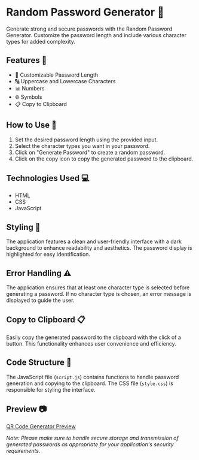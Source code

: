 <!-- Random Password Generator Readme -->

# Random Password Generator 🔐

Generate strong and secure passwords with the Random Password Generator. Customize the password length and include various character types for added complexity.

## Features 🚀

- 🔢 Customizable Password Length
- 🔠 Uppercase and Lowercase Characters
- 📊 Numbers
- 🌐 Symbols
- 📋 Copy to Clipboard

## How to Use 🤔

1. Set the desired password length using the provided input.
2. Select the character types you want in your password.
3. Click on "Generate Password" to create a random password.
4. Click on the copy icon to copy the generated password to the clipboard.

## Technologies Used 💻

- HTML
- CSS
- JavaScript

## Styling 🎨

The application features a clean and user-friendly interface with a dark background to enhance readability and aesthetics. The password display is highlighted for easy identification.

## Error Handling ⚠️

The application ensures that at least one character type is selected before generating a password. If no character type is chosen, an error message is displayed to guide the user.

## Copy to Clipboard 📋

Easily copy the generated password to the clipboard with the click of a button. This functionality enhances user convenience and efficiency.

## Code Structure 🧱

The JavaScript file (`script.js`) contains functions to handle password generation and copying to the clipboard. The CSS file (`style.css`) is responsible for styling the interface.

## Preview 📷

[QR Code Generator Preview](https://blazhribernik-passwordgenerator.netlify.app/) <!-- Replace with the URL to the live preview if available -->


*Note: Please make sure to handle secure storage and transmission of generated passwords as appropriate for your application's security requirements.*
